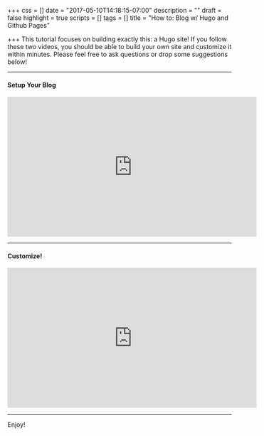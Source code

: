+++
css = []
date = "2017-05-10T14:18:15-07:00"
description = ""
draft = false
highlight = true
scripts = []
tags = []
title = "How to: Blog w/ Hugo and Github Pages"

+++
This tutorial focuses on building exactly this: a Hugo site! If you follow these two videos,
you should be able to build your own site and customize it within minutes. Please feel free
to ask questions or drop some suggestions below!

<hr>
<h4 id="setup">Setup Your Blog</h4>

<div class="video-container"><iframe width="560" height="315" src="https://www.youtube.com/embed/oUjk6wpJn7I" frameborder="0" allowfullscreen></iframe></div>

<hr>
<h4 id="setup">Customize!</h4>

<div class="video-container"><iframe width="560" height="315" src="https://www.youtube.com/embed/4W9sVoVYMLo" frameborder="0" allowfullscreen></iframe></div>

<hr>
Enjoy!

